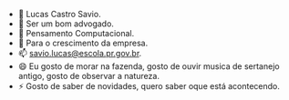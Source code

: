 - 👋 Lucas Castro Savio. 
- 👀 Ser um bom advogado.
- 🌱 Pensamento Computacional.
- 💞️ Para o crescimento da empresa.
- 📫 savio.lucas@escola.pr.gov.br.
- 😄 Eu gosto de morar na fazenda, gosto de ouvir musica de sertanejo antigo, gosto de observar a natureza.
- ⚡ Gosto de saber de novidades, quero saber oque está acontecendo.
